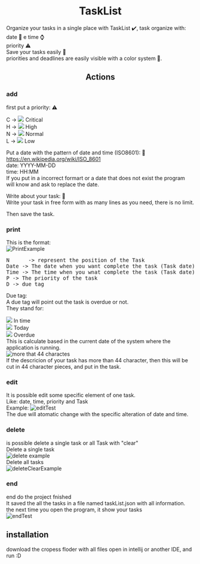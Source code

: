 <h1 align="center"> TaskList </h1>
Organize your tasks in a single place with TaskList ✔️, task organize with: <br>
date 📆 e time ⌚<br>
priority ⚠️<br>
Save your tasks easily 📝<br>
priorities and deadlines are easily visible with a color system 🌈.<br>
<h2 align="center"> Actions </h2>

### add
first put a priority: ⚠️<br>

C -> ![](https://placehold.co/15x15/ff4050/ff4050.png) Critical<br> 
H -> ![](https://placehold.co/20X20/e5bf00/e5bf00.png) High <br> 
N -> ![](https://placehold.co/20X20/4fc414/4fc414.png) Normal<br> 
L -> ![](https://placehold.co/20X20/1fb0ff/1fb0ff.png) Low <br>

Put a date with the pattern of date and time (ISO8601): 📆<br>
https://en.wikipedia.org/wiki/ISO_8601 <br>
date: YYYY-MM-DD <br>
time: HH:MM <br>
If you put in a incorrect formart or a date that does not exist the program will know and ask to replace the date.

Write about your task: 📝 <br>
Write your task in free form with as many lines as you need, there is no limit.<br>

Then save the task.
### print
This is the format:<br>
![PrintExample](https://user-images.githubusercontent.com/124019555/232579791-d77e03cf-ce4d-4152-ae28-96c679ed3e27.png)<br>
<pre>
N      -> represent the position of the Task 
Date -> The date when you want complete the task (Task date)
Time -> The time when you wnat complete the task (Task date)
P -> The priority of the task
D -> due tag
</pre>
Due tag: <br>
A due tag will point out the task is overdue or not. <br>
They stand for: <br>

![](https://placehold.co/20X20/4fc414/4fc414.png) In time<br>
 ![](https://placehold.co/20X20/e5bf00/e5bf00.png) Today<br>
![](https://placehold.co/15x15/ff4050/ff4050.png) Overdue<br>
This is calculate based in the current date of the system where the application is running. <br>
![more that 44 charactes](https://user-images.githubusercontent.com/124019555/232580377-b9df232f-9ebf-47d2-a427-6e1141053e17.png)<br>
If the descricion of your task has more than 44 character, then this will be cut in 44 character pieces, and put in the task.

### edit
It is possible edit some specific element of one task.<br>
Like:  date, time, priority and Task<br>
Example: ![editTest](https://user-images.githubusercontent.com/124019555/232594812-a5352955-d096-462c-9fb7-8980ee1c0f0c.png)<br>
The due will atomatic change with the specific alteration of date and time.

### delete
is possible delete a single task or all Task with "clear"<br>
Delete a single task <br>
![delete example](https://user-images.githubusercontent.com/124019555/232595557-c40a6852-0f22-43cd-a1da-70a7bcdcb8b1.png)<br>
Delete all tasks <br>
![deleteClearExample](https://user-images.githubusercontent.com/124019555/232596022-587b2d48-34ce-4e9c-8565-eda02f3ca07a.png)<br>
### end
end do the project fnished<br>
It saved the all the tasks in a file named taskList.json with all information.<br>
the next time you open the program, it show your tasks<br>
![endTest](https://user-images.githubusercontent.com/124019555/232599580-aa436816-d16a-4ba5-920d-98a896d90418.gif)<br>

## installation
download the cropess floder with all files open in intellij or another IDE, and run :D


